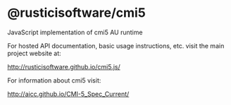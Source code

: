 # @rusticisoftware/cmi5
JavaScript implementation of cmi5 AU runtime

For hosted API documentation, basic usage instructions, etc. visit the main project website at:

http://rusticisoftware.github.io/cmi5.js/

For information about cmi5 visit:

http://aicc.github.io/CMI-5_Spec_Current/

